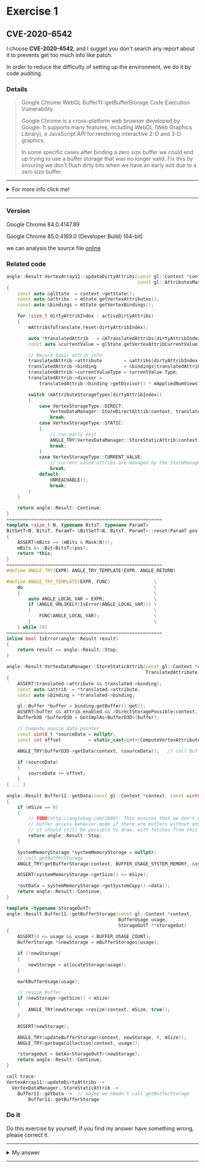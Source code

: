 # Exercise 1

## CVE-2020-6542
I choose **CVE-2020-6542**, and I sugget you don't search any report about it to prevents get too much info like patch.

In order to reduce the difficulty of setting up the environment, we do it by code auditing.


### Details

> Google Chrome WebGL Buffer11::getBufferStorage Code Execution Vulnerability
>
> Google Chrome is a cross-platform web browser developed by Google. It supports many features, including WebGL (Web Graphics Library), a JavaScript API for rendering interactive 2-D and 3-D graphics.
>
> In some specific cases after binding a zero size buffer we could end up trying to use a buffer storage that was no longer valid. Fix this by ensuring we don't flush dirty bits when we have an early exit due to a zero size buffer. 

---------
<details>
  <summary>For more info click me!</summary>

   Chromium crashes inside the `Buffer11::getBufferStorage` function. This is because newStorage element points to previously freed memory, leading to a use-after-free vulnerability.
</details>

--------

### Version

Google Chrome  84.0.4147.89

Google Chrome  85.0.4169.0 (Developer Build) (64-bit)

we can analysis the source file [online](https://chromium.googlesource.com/angle/angle/+/034a8b3f3c5c8e7e1629b8ac88cadb72ea68cf23/src/libANGLE/renderer/d3d/d3d11/VertexArray11.cpp#246)

### Related code

```c++
angle::Result VertexArray11::updateDirtyAttribs(const gl::Context *context,
                                                const gl::AttributesMask &activeDirtyAttribs)
{
    const auto &glState  = context->getState();
    const auto &attribs  = mState.getVertexAttributes();
    const auto &bindings = mState.getVertexBindings();

    for (size_t dirtyAttribIndex : activeDirtyAttribs)
    {
        mAttribsToTranslate.reset(dirtyAttribIndex);

        auto *translatedAttrib   = &mTranslatedAttribs[dirtyAttribIndex];
        const auto &currentValue = glState.getVertexAttribCurrentValue(dirtyAttribIndex);

        // Record basic attrib info
        translatedAttrib->attribute        = &attribs[dirtyAttribIndex];
        translatedAttrib->binding          = &bindings[translatedAttrib->attribute->bindingIndex];
        translatedAttrib->currentValueType = currentValue.Type;
        translatedAttrib->divisor =
            translatedAttrib->binding->getDivisor() * mAppliedNumViewsToDivisor;

        switch (mAttributeStorageTypes[dirtyAttribIndex])
        {
            case VertexStorageType::DIRECT:
                VertexDataManager::StoreDirectAttrib(context, translatedAttrib);
                break;
            case VertexStorageType::STATIC:
            {
              	// can early exit
                ANGLE_TRY(VertexDataManager::StoreStaticAttrib(context, translatedAttrib));
                break;
            }
            case VertexStorageType::CURRENT_VALUE:
                // Current value attribs are managed by the StateManager11.
                break;
            default:
                UNREACHABLE();
                break;
        }
    }

    return angle::Result::Continue;
}
=========================================================
template <size_t N, typename BitsT, typename ParamT>
BitSetT<N, BitsT, ParamT> &BitSetT<N, BitsT, ParamT>::reset(ParamT pos)
{
    ASSERT(mBits == (mBits & Mask(N)));
    mBits &= ~Bit<BitsT>(pos);
    return *this;
}
=========================================================
#define ANGLE_TRY(EXPR) ANGLE_TRY_TEMPLATE(EXPR, ANGLE_RETURN)

#define ANGLE_TRY_TEMPLATE(EXPR, FUNC)                \
    do                                                \
    {                                                 \
        auto ANGLE_LOCAL_VAR = EXPR;                  \
        if (ANGLE_UNLIKELY(IsError(ANGLE_LOCAL_VAR))) \
        {                                             \
            FUNC(ANGLE_LOCAL_VAR);                    \
        }                                             \
    } while (0)
=========================================================
inline bool IsError(angle::Result result)
{
    return result == angle::Result::Stop;
}
```
```c++
angle::Result VertexDataManager::StoreStaticAttrib(const gl::Context *context,
                                                   TranslatedAttribute *translated)
{
    ASSERT(translated->attribute && translated->binding);
    const auto &attrib  = *translated->attribute;
    const auto &binding = *translated->binding;

    gl::Buffer *buffer = binding.getBuffer().get();
    ASSERT(buffer && attrib.enabled && !DirectStoragePossible(context, attrib, binding));
    BufferD3D *bufferD3D = GetImplAs<BufferD3D>(buffer);

    // Compute source data pointer
    const uint8_t *sourceData = nullptr;
    const int offset          = static_cast<int>(ComputeVertexAttributeOffset(attrib, binding));

    ANGLE_TRY(bufferD3D->getData(context, &sourceData));   // call Buffer11::getData

    if (sourceData)
    {
        sourceData += offset;
    }
[ ... ]
```

```c++
angle::Result Buffer11::getData(const gl::Context *context, const uint8_t **outData)
{
    if (mSize == 0)
    {
        // TODO(http://anglebug.com/2840): This ensures that we don't crash or assert in robust
        // buffer access behavior mode if there are buffers without any data. However, technically
        // it should still be possible to draw, with fetches from this buffer returning zero.
        return angle::Result::Stop;
    }

    SystemMemoryStorage *systemMemoryStorage = nullptr;
  	// call getBufferStorage
    ANGLE_TRY(getBufferStorage(context, BUFFER_USAGE_SYSTEM_MEMORY, &systemMemoryStorage));

    ASSERT(systemMemoryStorage->getSize() >= mSize);

    *outData = systemMemoryStorage->getSystemCopy()->data();
    return angle::Result::Continue;
}
```

```c++
template <typename StorageOutT>
angle::Result Buffer11::getBufferStorage(const gl::Context *context,
                                         BufferUsage usage,
                                         StorageOutT **storageOut)
{
    ASSERT(0 <= usage && usage < BUFFER_USAGE_COUNT);
    BufferStorage *&newStorage = mBufferStorages[usage];

    if (!newStorage)
    {
        newStorage = allocateStorage(usage);
    }

    markBufferUsage(usage);

    // resize buffer
    if (newStorage->getSize() < mSize)
    {
        ANGLE_TRY(newStorage->resize(context, mSize, true));
    }

    ASSERT(newStorage);

    ANGLE_TRY(updateBufferStorage(context, newStorage, 0, mSize));
    ANGLE_TRY(garbageCollection(context, usage));

    *storageOut = GetAs<StorageOutT>(newStorage);
    return angle::Result::Continue;
}
```

```c++
call trace:
VertexArray11::updateDirtyAttribs ->
  VertexDataManager::StoreStaticAttrib ->
  	Buffer11::getData ->  // maybe we needn't call getBufferStorage
  		Buffer11::getBufferStorage
```

### Do it

Do this exercise by yourself, If you find my answer have something wrong, please correct it.

---------
<details>
  <summary>My answer</summary>

  ```c++
    angle::Result Buffer11::getData(const gl::Context *context, const uint8_t **outData)
    {
        if (mSize == 0)
        {
            return angle::Result::Stop;  [1]
        }
        SystemMemoryStorage *systemMemoryStorage = nullptr;
        // call getBufferStorage
        ANGLE_TRY(getBufferStorage(context, BUFFER_USAGE_SYSTEM_MEMORY, &systemMemoryStorage));
    }
  ```
  [1] `Buffer11::getData` can return return `angle::Result::Stop` if `mSize == 0`
  ```c++
    angle::Result VertexDataManager::StoreStaticAttrib(const gl::Context *context,
                                                    TranslatedAttribute *translated)
    {
        BufferD3D *bufferD3D = GetImplAs<BufferD3D>(buffer);
        // Compute source data pointer
        const uint8_t *sourceData = nullptr;
        const int offset          = static_cast<int>(ComputeVertexAttributeOffset(attrib, binding));

        ANGLE_TRY(bufferD3D->getData(context, &sourceData));   [2]

        if (sourceData)
        {
            sourceData += offset;
        }
    [ ... ]
    ==========================================================
    Buffer11::~Buffer11()
    {
        for (BufferStorage *&storage : mBufferStorages)
        {
            SafeDelete(storage);
        }
    [ ... ]
  ```
  [2] call `Buffer11::getData` in `ANGLE_TRY`, because `mSize == 0` it can return `Stop` then exit early. Finally call `Buffer11::~Buffer11()`, it can free `mBufferStorages`.
  ```c++
    template <typename StorageOutT>
    angle::Result Buffer11::getBufferStorage(const gl::Context *context,
                                            BufferUsage usage,
                                            StorageOutT **storageOut)
    {
        ASSERT(0 <= usage && usage < BUFFER_USAGE_COUNT);
        BufferStorage *&newStorage = mBufferStorages[usage];   [3] already freed

        if (!newStorage)
        {
            newStorage = allocateStorage(usage);
        }

        markBufferUsage(usage);

        // resize buffer
        if (newStorage->getSize() < mSize)     [4] trigger uaf
        {
            ANGLE_TRY(newStorage->resize(context, mSize, true));
        }
    }
  ```
  In other path call `getBufferStorage`  will trigger uaf, like
  ```c++
    syncVertexBuffersAndInputLayout ->
        applyVertexBuffers ->
            getBuffer ->
                getBufferStorage
  ```
  I get this call tree by this [report](https://talosintelligence.com/vulnerability_reports/TALOS-2020-1127)

  If you are instread of how to construct the Poc, you can get help form [this](https://bugs.chromium.org/p/chromium/issues/attachmentText?aid=457249).

</details>

--------

